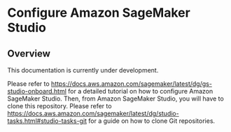 # Configure Amazon SageMaker Studio

## Overview

This documentation is currently under development. 

Please refer to https://docs.aws.amazon.com/sagemaker/latest/dg/gs-studio-onboard.html for a detailed tutorial on how to configure Amazon SageMaker Studio.
Then, from Amazon SageMaker Studio, you will have to clone this repository. Please refer to https://docs.aws.amazon.com/sagemaker/latest/dg/studio-tasks.html#studio-tasks-git for a guide on how to clone Git repositories.
